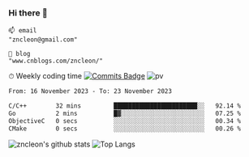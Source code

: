 ### Hi there 👋
```
📫 email
"zncleon@gmail.com"

🌱 blog
"www.cnblogs.com/zncleon/"
```

⏱ Weekly coding time
[![Commits Badge](https://badges.pufler.dev/commits/weekly/zncleon)](https://badges.pufler.dev)
![pv](https://pageview.vercel.app/?github_user=zncleon)

<!--START_SECTION:waka-->

```txt
From: 16 November 2023 - To: 23 November 2023

C/C++        32 mins         ███████████████████████░░   92.14 %
Go           2 mins          █▓░░░░░░░░░░░░░░░░░░░░░░░   07.25 %
ObjectiveC   0 secs          ░░░░░░░░░░░░░░░░░░░░░░░░░   00.34 %
CMake        0 secs          ░░░░░░░░░░░░░░░░░░░░░░░░░   00.26 %
```

<!--END_SECTION:waka-->

![zncleon's github stats](https://github-readme-stats-psi-two-44.vercel.app/api?username=zncleon&show_icons=true&line_height=24&count_private=true&theme=vue)
![Top Langs](https://github-readme-stats-psi-two-44.vercel.app/api/top-langs/?username=zncleon&layout=compact&langs_count=8&theme=vue)
